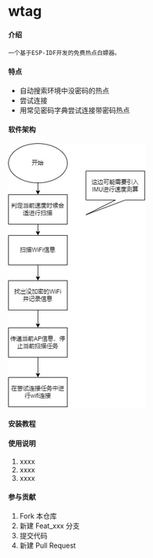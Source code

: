 # wtag

#### 介绍
    一个基于ESP-IDF开发的免费热点白嫖器。

#### 特点
- 自动搜索环境中没密码的热点
- 尝试连接
- 用常见密码字典尝试连接带密码热点

#### 软件架构
![](./%E8%BD%AF%E4%BB%B6%E6%B5%81%E7%A8%8B%E5%9B%BE.png)


#### 安装教程


#### 使用说明

1.  xxxx
2.  xxxx
3.  xxxx

#### 参与贡献

1.  Fork 本仓库
2.  新建 Feat_xxx 分支
3.  提交代码
4.  新建 Pull Request

